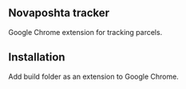 ## Novaposhta tracker

Google Chrome extension for tracking parcels.

## Installation

Add build folder as an extension to Google Chrome.
